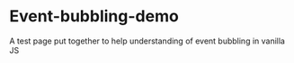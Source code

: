 # Event-bubbling-demo
A test page put together to help understanding of event bubbling in vanilla JS
